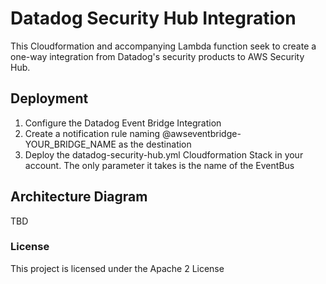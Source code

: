 # Datadog Security Hub Integration

This Cloudformation and accompanying Lambda function seek to create a one-way integration from Datadog's security products to AWS Security Hub.

## Deployment

1. Configure the Datadog Event Bridge Integration
2. Create a notification rule naming @awseventbridge-YOUR_BRIDGE_NAME as the destination
3. Deploy the datadog-security-hub.yml Cloudformation Stack in your account.  The only parameter it takes is the name of the EventBus

## Architecture Diagram

TBD

### License

This project is licensed under the Apache 2 License